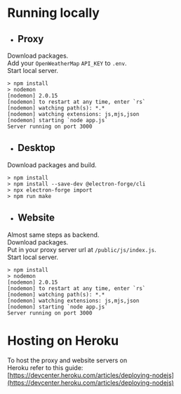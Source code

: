 # Running locally

-   ## Proxy
Download packages.<br>
Add your `OpenWeatherMap` `API_KEY` to `.env`.<br>
Start local server.
```
> npm install
> nodemon
[nodemon] 2.0.15
[nodemon] to restart at any time, enter `rs`
[nodemon] watching path(s): *.*
[nodemon] watching extensions: js,mjs,json
[nodemon] starting `node app.js`
Server running on port 3000
```

-   ## Desktop
Download packages and build.
```
> npm install
> npm install --save-dev @electron-forge/cli
> npx electron-forge import
> npm run make
```

-   ## Website
Almost same steps as backend.<br>
Download packages.<br>
Put in your proxy server url at `/public/js/index.js`.<br>
Start local server.
```
> npm install
> nodemon
[nodemon] 2.0.15
[nodemon] to restart at any time, enter `rs`
[nodemon] watching path(s): *.*
[nodemon] watching extensions: js,mjs,json
[nodemon] starting `node app.js`
Server running on port 3000
```

# Hosting on Heroku
To host the proxy and website servers on<br>
Heroku refer to this guide: [https://devcenter.heroku.com/articles/deploying-nodejs](https://devcenter.heroku.com/articles/deploying-nodejs)
